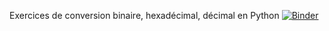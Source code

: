 Exercices de conversion binaire, hexadécimal, décimal en Python
[![Binder](https://mybinder.org/badge_logo.svg)](https://mybinder.org/v2/gh/WebGE/entierspy/main)
